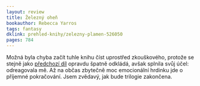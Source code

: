 ```yaml
---
layout: review
title: Železný oheň
bookauthor: Rebecca Yarros
tags: fantasy
dklink: prehled-knihy/zelezny-plamen-526050
pages: 784
---
```


Možná byla chyba začít tuhle knihu číst uprostřed zkouškového, protože se stejně jako [předchozí díl](/2024/07/12/Ctvrte-kridlo/) opravdu špatně odkládá, avšak splnila svůj účel: odreagovala mě. Až na občas zbytečně moc emocionální hrdinku jde o příjemné pokračování. Jsem zvědavý, jak bude trilogie zakončena.